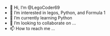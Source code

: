 - 👋 Hi, I’m @LegoCoder69
- 👀 I’m interested in legos, Python, and Formula 1
- 🌱 I’m currently learning Python
- 💞️ I’m looking to collaborate on ...
- 📫 How to reach me ...

<!---
LegoCoder69/LegoCoder69 is a ✨ special ✨ repository because its `README.md` (this file) appears on your GitHub profile.
You can click the Preview link to take a look at your changes.
--->

